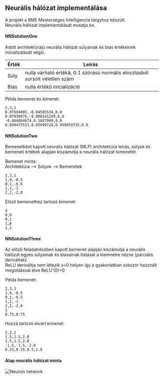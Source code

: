 ## Neurális hálózat implementálása

A projekt a BME Mesterséges Intelligencia tárgyhoz készült.   
Neurális hálózat implementálását mutatja be.

#### NNSolutionOne

Adott architektúrájú neurális hálózat súlyainak és bias értékeinek inicializálását végzi. 

| Érték | Leírás |
| ----- | ------ |
| Súly | nulla várható értéká, 0.1 szórású normális eloszlásból sorsolt véletlen szám |
| Bias | nulla értékű inicializáció | 

Példa bemenet és kimenet: 

```
2,3,1
0.07694805,-0.04505534,0.0
0.07036076,-0.008341249,0.0
-0.064064674,0.1687909,0.0
0.049475513,0.05999728,0.059059735,0.0
```

#### NNSolutionTwo

Bemenetként kapott neurális hálózat (MLP) architektúra leírás, súlyok és bemeneti értékek alapján kiszámolja a neurális hálózat kimenetét.

Bemenet minta:   
Architektúra --> Súlyok --> Bemenetek

```
2,3,1
1,0,-0.5
0,1,-0.5
1,1,-1
2,2,-2,0
```

Előző bemenethez tartozó kimenet:

```
4
0,0
0,1
1,0
1,1
```

#### NNSolutionThree

Az előző feladatrészben kapott bemenet alapján kiszámolja a neurális hálózat egyes súlyainak és biasainak hatását a kiemnetre nézve (parciális deriváltak).   
ReLU deriváltja nem létezik x=0 helyen így a gyakorlatban sokszor használt megoldással élve ReLU'(0)=0

Példa bemenet:

```
2,3,1
1,0,-0.5
0,1,-0.5
1,1,-1
2,2,-2,0
1
0.75,0.75
```

Hozzá tartozó elvárt kimenet:
```
2,3,1
1.5,1.5,2.0
1.5,1.5,2.0
-1.5,-1.5,-2.0
0.25,0.25,0.5,1.0
```

#### Alap neurális hálózat minta

![Neuron network](https://github.com/AkosRuszka/NeuronNetwork_MI/blob/master/images/neuron_network.png)
